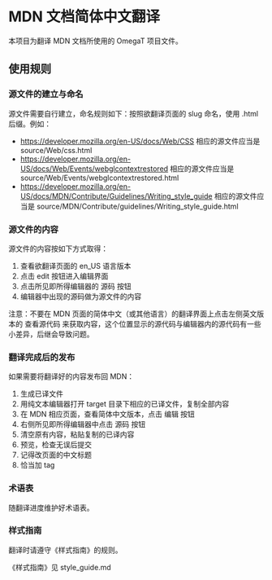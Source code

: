 # MDN 文档简体中文翻译

本项目为翻译 MDN 文档所使用的 OmegaT 项目文件。

## 使用规则

### 源文件的建立与命名

源文件需要自行建立，命名规则如下：按照欲翻译页面的 slug 命名，使用 .html 后缀。例如：

- https://developer.mozilla.org/en-US/docs/Web/CSS 相应的源文件应当是 source/Web/css.html
- https://developer.mozilla.org/en-US/docs/Web/Events/webglcontextrestored 相应的源文件应当是 source/Web/Events/webglcontextrestored.html
- https://developer.mozilla.org/en-US/docs/MDN/Contribute/Guidelines/Writing_style_guide 相应的源文件应当是 source/MDN/Contribute/guidelines/Writing_style_guide.html

### 源文件的内容

源文件的内容按如下方式取得：

1. 查看欲翻译页面的 en_US 语言版本
2. 点击 edit 按钮进入编辑界面
3. 点击所见即所得编辑器的 源码 按钮
4. 编辑器中出现的源码做为源文件的内容

注意：不要在 MDN 页面的简体中文（或其他语言）的翻译界面上点击左侧英文版本的 查看源代码 来获取内容，这个位置显示的源代码与编辑器内的源代码有一些小差异，后继会导致问题。

### 翻译完成后的发布

如果需要将翻译好的内容发布回 MDN：

1. 生成已译文件
2. 用纯文本编辑器打开 target 目录下相应的已译文件，复制全部内容
3. 在 MDN 相应页面，查看简体中文版本，点击 编辑 按钮
4. 右侧所见即所得编辑器中点击 源码 按钮
5. 清空原有内容，粘贴复制的已译内容
6. 预览，检查无误后提交
7. 记得改页面的中文标题
8. 恰当加 tag

### 术语表

随翻译进度维护好术语表。

### 样式指南

翻译时请遵守《样式指南》的规则。

《样式指南》见 style_guide.md


